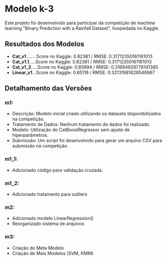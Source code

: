 # Modelo k-3

Este projeto foi desenvolvido para participar da competição de machine learning "Binary Prediction with a Rainfall Dataset", hospedada no Kaggle.


## Resultados dos Modelos

- **Cat_v1**........Score no Kaggle: 0.82381 / RMSE: 0.31712350161181013
- **Cat_v1.1**.....Score no Kaggle: 0.82381 / RMSE: 0.31712350161181013
- **Cat_v1_2**.....Score no Kaggle: 0.85894 / RMSE: 0.31684929778141385
- **Linear_v1**...Score no Kaggle: 0.85116 / RMSE: 0.32131981629548967

## Detalhamento das Versões
### m1:

- Descrição: Modelo inicial criado utilizando os datasets disponibilizados na competição.
- Tratamento de Dados: Nenhum tratamento de dados foi realizado.
- Modelo: Utilização do CatBoostRegressor sem ajuste de hiperparâmetros.
- Submissão: Um script foi desenvolvido para gerar um arquivo CSV para submissão na competição.

### m1_1:

- Adicionado código para validação cruzada.

### m1_2:

- Adicionado tratamento para outliers

### m2:

- Adicionado modelo LinearRegression()
- Reorganizado sistema de arquivos

### m3:

- Criação do Meta Modelo
- Criação de Mais Modelos (SVM, KMM)
